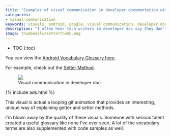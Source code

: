 ```yaml
---
title: "Examples of visual communication in developer documentation with the Android Vocabulary Glossary"
categories:
- visual-communication
keywords: visuals, android, google, visual communication, developer documentation
description: "I often hear tech writers in developer doc say they don't use a lot of visuals because users just want code samples. While code samples certainly connect well with users, there's also room to clarify difficult concepts through conceptual illustrations. The Android Vocabulary Glossary provides a perfect example of this."
image: thumbnails/setterthumb.png
---
```


* TOC
{:toc}

You can view the [Android Vocabulary Glossary here](https://developers.google.com/android/for-all/vocab-words/).

For example, check out the [Setter Method](https://google-developers.appspot.com/android/for-all/vocab-words/index_0172fb7b3e434aea701aa821ef43d5df.frame?card=setter-method#).

<figure><a href="https://developers.google.com/android/for-all/vocab-words/"><img src="{{site.media}}/gettersettermethods.png"/></a><figcaption>Visual communication in developer doc</figcaption></figure>

{% include ads.html %}

This visual is actual a looping gif animation that provides an interesting, unique way of explaining getter and setter methods.

I'm blown away by the quality of these visuals. Someone with serious talent created a useful glossary like none I've ever seen. A lot of the vocabulary terms are also supplemented with code samples as well.
